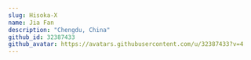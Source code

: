 ```yaml
---
slug: Hisoka-X
name: Jia Fan
description: "Chengdu, China"
github_id: 32387433
github_avatar: https://avatars.githubusercontent.com/u/32387433?v=4
---
```


